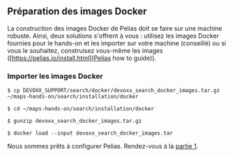 ## Préparation des images Docker
La construction des images Docker de Pelias doit se faire sur une machine robuste. Ainsi, deux solutions s'offrent à vous : utilisez les images Docker fournies pour le hands-on et les importer sur votre machine (conseillé) ou si vous le souhaitez, construisez vous-même les images ([https://pelias.io/install.html](Pelias how to guide)).

### Importer les images Docker
```
$ cp DEVOXX_SUPPORT/search/docker/devoxx_search_docker_images.tar.gz ~/maps-hands-on/search/installation/docker
```
```
$ cd ~/maps-hands-on/search/installation/docker
```
```
$ gunzip devoxx_search_docker_images.tar.gz
```
```
$ docker load --input devoxx_search_docker_images.tar
```

Nous sommes prêts à configurer Pelias. Rendez-vous à la [partie 1](https://github.com/guillaumerose/maps-hands-on/tree/master/search/part1).
